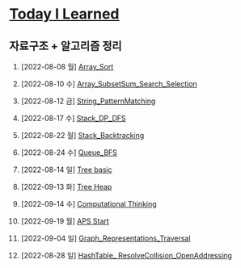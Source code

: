 # [Today I Learned](/../..)

## 자료구조 + 알고리즘 정리

1. [2022-08-08 월] [Array_Sort](./0808_Array_Sort.md)

2. [2022-08-10 수] [Array_SubsetSum_Search_Selection](./0810_Array_SubsetSum_Search_Selection.md)

3. [2022-08-12 금] [String_PatternMatching](./0812_String_PatternMatching.md)

4. [2022-08-17 수] [Stack_DP_DFS](./0817_Stack_DP_DFS.md)

5. [2022-08-22 월] [Stack_Backtracking](./0822_Stack_Backtracking.md)

6. [2022-08-24 수] [Queue_BFS](./0824_Queue_BFS.md)

7. [2022-08-14 일] [Tree basic](https://github.com/kimsixsue/CS-Study/blob/master/kimsixsue/Tree.md)

8. [2022-09-13 화] [Tree Heap](./0913_Tree_Heap.md)

9. [2022-09-14 수] [Computational Thinking](./0914_ComputationalThinking.md)

10. [2022-09-19 월] [APS Start](./0919_APS_Start.md)

11. [2022-09-04 일] [Graph_Representations_Traversal](https://github.com/kimsixsue/CS-Study/blob/master/kimsixsue/Graph_Representations_Traversal.md)

12. [2022-08-28 일] [HashTable_ ResolveCollision_OpenAddressing](https://github.com/kimsixsue/CS-Study/blob/master/kimsixsue/Open_Addressing.md)
